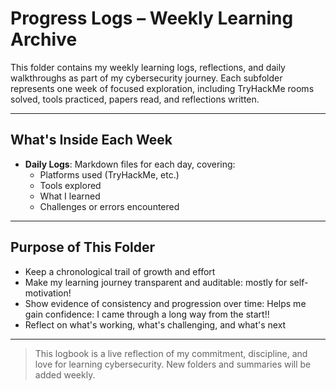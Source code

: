 #  Progress Logs – Weekly Learning Archive

This folder contains my weekly learning logs, reflections, and daily walkthroughs as part of my cybersecurity journey. Each subfolder represents one week of focused exploration, including TryHackMe rooms solved, tools practiced, papers read, and reflections written.

---

## What's Inside Each Week

- **Daily Logs**: Markdown files for each day, covering:
  - Platforms used (TryHackMe, etc.)
  - Tools explored
  - What I learned
  - Challenges or errors encountered
---

## Purpose of This Folder

- Keep a chronological trail of growth and effort
- Make my learning journey transparent and auditable: mostly for self-motivation! 
- Show evidence of consistency and progression over time: Helps me gain confidence: I came through a long way from the start!!
- Reflect on what's working, what's challenging, and what's next

---

> This logbook is a live reflection of my commitment, discipline, and love for learning cybersecurity. New folders and summaries will be added weekly.

